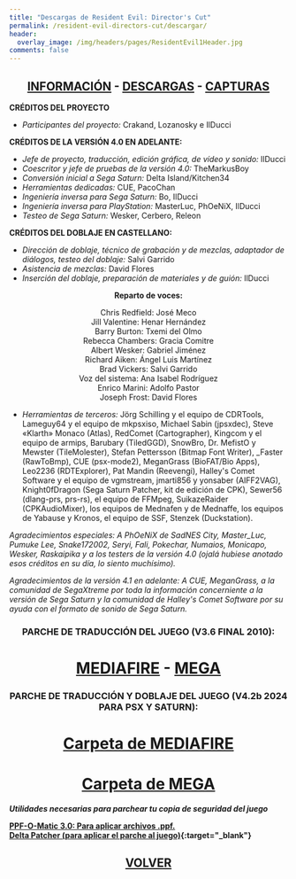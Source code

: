 ```yaml
---
title: "Descargas de Resident Evil: Director's Cut"
permalink: /resident-evil-directors-cut/descargar/
header:
  overlay_image: /img/headers/pages/ResidentEvil1Header.jpg
comments: false
---
```


<h2 style="text-align: center;"><strong><a href="/resident-evil-directors-cut/informacion/">INFORMACIÓN</a> - <a href="/resident-evil-directors-cut/descargar/">DESCARGAS</a> - <a href="/resident-evil-directors-cut/capturas/">CAPTURAS</a></strong></h2>

**CRÉDITOS DEL PROYECTO**
 - *Participantes del proyecto:* Crakand, Lozanosky e IlDucci

**CRÉDITOS DE LA VERSIÓN 4.0 EN ADELANTE:**
 - *Jefe de proyecto, traducción, edición gráfica, de vídeo y sonido:* IlDucci
 - *Coescritor y jefe de pruebas de la versión 4.0:* TheMarkusBoy
 - *Conversión inicial a Sega Saturn:* Delta Island/Kitchen34
 - *Herramientas dedicadas:* CUE, PacoChan
 - *Ingeniería inversa para Sega Saturn:* Bo, IlDucci
 - *Ingeniería inversa para PlayStation:* MasterLuc, PhOeNiX, IlDucci
 - *Testeo de Sega Saturn:* Wesker, Cerbero, Releon

**CRÉDITOS DEL DOBLAJE EN CASTELLANO:**
 - *Dirección de doblaje, técnico de grabación y de mezclas, adaptador de 
 diálogos, testeo del doblaje:* Salvi Garrido  
 - *Asistencia de mezclas:* David Flores  
 - *Inserción del doblaje, preparación de materiales y de guión:* IlDucci
 
<center>
<b>Reparto de voces:</b><br>

Chris Redfield: José Meco<br>
Jill Valentine: Henar Hernández<br>
Barry Burton: Txemi del Olmo<br>
Rebecca Chambers: Gracia Comitre<br>
Albert Wesker: Gabriel Jiménez<br>
Richard Aiken: Ángel Luis Martínez<br>
Brad Vickers: Salvi Garrido<br>
Voz del sistema: Ana Isabel Rodríguez<br>
Enrico Marini: Adolfo Pastor<br>
Joseph Frost: David Flores

</center>

 - *Herramientas de terceros:* Jörg Schilling y el equipo de CDRTools, Lameguy64 y el equipo de mkpsxiso, 
Michael Sabin (jpsxdec), Steve «Klarth» Monaco (Atlas), RedComet 
(Cartographer), Kingcom y el equipo de armips, Barubary (TiledGGD), SnowBro, 
Dr. MefistO y Mewster (TileMolester), Stefan Pettersson (Bitmap Font 
Writer), _Faster (RawToBmp), CUE (psx-mode2), MeganGrass (BioFAT/Bio Apps), 
Leo2236 (RDTExplorer), Pat Mandin (Reevengi), Halley's Comet Software y el 
equipo de vgmstream, jmarti856 y yonsaber (AIFF2VAG), Knight0fDragon (Sega 
Saturn Patcher, kit de edición de CPK), Sewer56 (dlang-prs, prs-rs), el 
equipo de FFMpeg, SuikazeRaider (CPKAudioMixer), los equipos de Mednafen y 
de Mednaffe, los equipos de Yabause y Kronos, el equipo de SSF, Stenzek 
(Duckstation).

*Agradecimientos especiales: A PhOeNiX de SadNES City, Master_Luc, Pumuke Lee, Snake172002, Seryi, Fali, 
Pokechar, Numaios, Monicapo, Wesker, Raskaipika y a los testers de la 
versión 4.0 (ojalá hubiese anotado esos créditos en su día, lo siento 
muchísimo).*

*Agradecimientos de la versión 4.1 en adelante:
A CUE, MeganGrass, a la comunidad de SegaXtreme por toda la información 
concerniente a la versión de Sega Saturn y la comunidad de Halley's Comet 
Software por su ayuda con el formato de sonido de Sega Saturn.*

<h3 style="text-align: center;">PARCHE DE TRADUCCIÓN DEL JUEGO (V3.6 FINAL 2010):</h3>

<h1 style="text-align: center;"><strong><a href="https://www.mediafire.com/file_premium/exxcw7d72j8anpe/REDC-V36.rar/file" target="_blank">MEDIAFIRE</a> - <a href="https://mega.nz/file/xF1VmbSb#ot3AJMmmRmIRHTQ3nYjEbA12HCJ-zZE_ItCpwhAgSN4" target="_blank">MEGA</a></strong></h1>

<h3 style="text-align: center;">PARCHE DE TRADUCCIÓN Y DOBLAJE DEL JUEGO (V4.2b 2024 PARA PSX Y SATURN):</h3>

<h1 style="text-align: center;"><strong><a href="https://www.mediafire.com/folder/9rh9895tjhs01/REDC" target="_blank">Carpeta de MEDIAFIRE</a></strong></h1>

<h1 style="text-align: center;"><strong><a href="https://mega.nz/folder/hcdVmQLR#rTq2AVpd8NHbsfOgEk_8OA" target="_blank">Carpeta de MEGA</a></strong></h1>

_**Utilidades necesarias para parchear tu copia de seguridad del juego**_  

**[PPF-O-Matic 3.0: Para aplicar archivos .ppf.](https://www.romhacking.net/utilities/356/)**  
**[Delta Patcher (para aplicar el parche al juego)](https://github.com/marco-calautti/DeltaPatcher/releases){:target="_blank"}**

<h2 style="text-align: center;"><a href="/resident-evil-directors-cut/"><strong>VOLVER</strong></a></h2>


